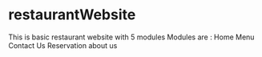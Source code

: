 # restaurantWebsite
This is basic restaurant website with 5 modules
Modules are : 
Home
Menu
Contact Us
Reservation
about us

